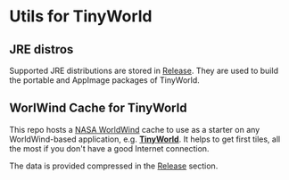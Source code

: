# Utils for TinyWorld

## JRE distros

Supported JRE distributions are stored in [Release](https://github.com/asaintsever/tinyworld-utils/releases). They are used to build the portable and AppImage packages of TinyWorld.

## WorlWind Cache for TinyWorld

This repo hosts a [NASA WorldWind](https://worldwind.arc.nasa.gov/java/) cache to use as a starter on any WorldWind-based application, e.g. **[TinyWorld](https://github.com/asaintsever/tinyworld)**. It helps to get first tiles, all the most if you don't have a good Internet connection.

The data is provided compressed in the [Release](https://github.com/asaintsever/tinyworld-utils/releases) section.
